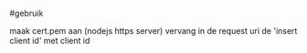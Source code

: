 #gebruik

maak cert.pem aan (nodejs https server)
vervang in de request uri de 'insert client id' met client id
